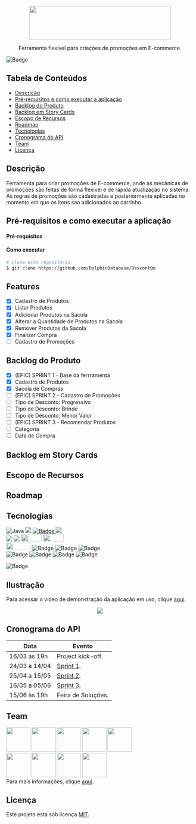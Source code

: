 
<p align="center">
  <img src="https://github.com/DolphinDatabase/DescontOn/blob/ae0723a5cdc64e651feb224440760adb710a2965/Imagens/DescontOn.png" height="90" width="380" />
</p>
<p align="center"> Ferramenta flexível para criações de promoções em E-commerce. </p>

![Badge](https://img.shields.io/badge/STATUS-DESENVOLVIMENTO-yellow?style=flat-square&logo=)


## Tabela de Conteúdos

 * [Descrição](#descrição)
 * [Pré-requisitos e como executar a aplicação](#pré-requisitos-e-como-executar-a-aplicação)
 * [Backlog do Produto](#backlog-do-produto) 
 * [Backlog em Story Cards](#backlog-em-story-cards)   
 * [Escopo de Recursos](#escopo-de-recursos)
 * [Roadmap](#roadmap)
 * [Tecnologias](#tecnologias)
 * [Cronograma do API](#cronograma-do-api)
 * [Team](#team)
 * [Licença](#licença)


## Descrição

Ferramenta para criar promoções de E-commerce, onde as mecânicas de promoções são feitas de forma flexível e de rápida atualização no sistema. As regras de promoções são cadastradas e posteriormente aplicadas no momento em que os itens sao adicionados ao carrinho. 

## Pré-requisitos e como executar a aplicação
  
 #### **Pré-requisitos** 


 #### **Como executar** 
  
```bash
# Clone este repositório
$ git clone https://github.com/DolphinDatabase/DescontOn
```

## Features

- [x] Cadastro de Produtos
- [x] Listar Produtos
- [x] Adicionar Produtos na Sacola
- [x] Alterar a Quantidade de Produtos na Sacola
- [x] Remover Produtos da Sacola
- [x] Finalizar Compra
- [ ] Cadastro de Promoções 

## Backlog do Produto

- [x] (EPIC) SPRINT 1 - Base da ferrramenta
- [x] Cadastro de Produtos
- [x] Sacola de Compras
- [ ] (EPIC) SPRINT 2 - Cadastro de Promoções
- [ ] Tipo de Desconto: Progressivo
- [ ] Tipo de Desconto: Brinde
- [ ] Tipo de Desconto: Menor Valor
- [ ] (EPIC) SPRINT 3 - Recomendar Produtos
- [ ] Categoria
- [ ] Data de Compra

## Backlog em Story Cards

## Escopo de Recursos

## Roadmap

## Tecnologias
![Java](https://img.shields.io/badge/-java-E34A86?style=flat-square&logo=java)
<img src="https://img.shields.io/badge/-Slack-E01563?style=flat-square&logo=Slack&logoColor=white"/>
<a href="https://dolphin-database.atlassian.net/jira/software/projects/API/boards/1" target="_blank">![Badge](https://img.shields.io/badge/Jira-blue?style=flat-square&logo=jira) </a>
<img src="https://img.shields.io/badge/-Notion-000000?style=flat-square&logo=Notion&logoColor=white"/><br/>
<img src="https://img.shields.io/badge/Bootstrap-563D7C?style=flat-square&logo=bootstrap&logoColor=white"/>
<img src="https://img.shields.io/badge/Spring-6DB33F?style=flat-square&logo=spring&logoColor=white"/>
<img width="55" height="20" src="https://img.shields.io/badge/HTML5-E34F26?style=for-the-badge&logo=html5&logoColor=white"/>
<img width="55" height="20" src="https://img.shields.io/badge/CSS3-1572B6?style=for-the-badge&logo=css3&logoColor=white"/><br/>
<img width="65" height="20" src="https://img.shields.io/badge/jQuery-0769AD?style=for-the-badge&logo=jquery&logoColor=white"/>
![Badge](https://img.shields.io/badge/Figma-lightgray?style=flat-square&logo=figma)
![Badge](https://img.shields.io/badge/Oracle-red?style=flat-square&logo=oracle)
![Badge](https://img.shields.io/badge/Boxicons-brown?style=flat-square&logo=hackthebox)<br/>
![Badge](https://img.shields.io/badge/Maven-orange?style=flat-square&logo=apachemaven)
![Badge](https://img.shields.io/badge/SQL-blue?style=flat-square&logo=sql)
![Badge](https://img.shields.io/badge/Thymeleaf-darkgreen?style=flat-square&logo=thymeleaf)
![Badge](https://img.shields.io/badge/JavaScript-lightgrey?style=flat-square&logo=javascript)<br/>

![Badge](https://img.shields.io/badge/MADE&nbsp;by&nbsp;DolphinDatabase-grey?style=for-the-badge&logo=dev.to)
<!--<img width="120" height="100" src="https://forthebadge.com/images/badges/made-with-java.svg"/>-->

## Ilustração
 
 Para acessar o vídeo de demonstração da aplicação em uso, clique [aqui](#).
 <p align="center">
  <img src="https://github.com/DolphinDatabase/DescontOn/blob/77799b686b550953158f53f9e3088283afa17141/Imagens/API.gif">
</p>

 
## Cronograma do API
 
| Data | Evento |
| -------| --------- |
| 16/03 às 19h  | Project kick-off. |
| 24/03 a 14/04 | [Sprint 1](https://github.com/DolphinDatabase/DescontOn/tree/Sprint-1). |
| 25/04 a 15/05 | [Sprint 2](#). |
| 16/05 a 05/06 | [Sprint 3](#). |
| 15/06 às 19h | Feira de Soluções. |

## Team 
<a href="https://github.com/beamedeiros" target="_blank"><img src="https://github.com/DolphinDatabase/DescontOn/blob/7c2c3004a0b81c5232b0d5b0929eae8ffcb4c6ed/Imagens/Team/BeatrizMedeiros.png" height="65" width="65" align="left" target="_blank" ></a>
<a href="https://github.com/LEANDROMASSAFERA" target="_blank"><img src="https://github.com/DolphinDatabase/DescontOn/blob/30b6ebe8706a4ed9424e32da5fcf4ed6574e3fe3/Imagens/Team/LeandroMassafera.png" height="65" width="65" align="left" target="_blank" ></a>
<a href="https://github.com/gui-akinyele" target="_blank"><img src="https://github.com/DolphinDatabase/DescontOn/blob/30b6ebe8706a4ed9424e32da5fcf4ed6574e3fe3/Imagens/Team/GuilhermeAkinyele.png" height="65" width="65" align="left" target="_blank" ></a>
<a href="https://github.com/stephani-ss" target="_blank"><img src="https://github.com/DolphinDatabase/DescontOn/blob/30b6ebe8706a4ed9424e32da5fcf4ed6574e3fe3/Imagens/Team/StephaniSoares.png" height="65" width="65" align="left" target="_blank" ></a>
<a href="https://github.com/Borgarelli" target="_blank"><img src="https://github.com/DolphinDatabase/DescontOn/blob/30b6ebe8706a4ed9424e32da5fcf4ed6574e3fe3/Imagens/Team/KauaBorgarelli.png" height="65" width="65" align="left" target="_blank" ></a>
<br></br>
<br></br>
<a href="https://github.com/Jose0588" target="_blank"><img src="https://github.com/DolphinDatabase/DescontOn/blob/b6926b10f7e45d67139f2420d6490ba39ebc2b08/Imagens/Team/JoseMaria.png" height="65" width="65" align="left" target="_blank" ></a>
<a href="https://github.com/camilaffpacheco" target="_blank"><img src="https://github.com/DolphinDatabase/DescontOn/blob/24d29d4cdb3e00acc447f5a3cc9bb67f1934867c/Imagens/Team/CamilaPacheco.png" height="65" width="65" align="left" target="_blank" ></a>
<a href="https://github.com/NeyDiniz" target="_blank"><img src="https://github.com/DolphinDatabase/DescontOn/blob/24d29d4cdb3e00acc447f5a3cc9bb67f1934867c/Imagens/Team/NeylksonDiniz.png" height="65" width="65" align="left" target="_blank" ></a>
<a href="https://github.com/pdrMottaS" target="_blank"><img src="https://github.com/DolphinDatabase/DescontOn/blob/24d29d4cdb3e00acc447f5a3cc9bb67f1934867c/Imagens/Team/PedroMotta.png" height="65" width="65" align="left" target="_blank" ></a>
<br></br>
<br></br>
Para mais informações, clique [aqui](https://github.com/DolphinDatabase/API3/wiki/Development-Team).

## Licença  

Este projeto esta sob licença [MIT](https://github.com/DolphinDatabase/SGBD_Health/blob/main/LICENSE).

